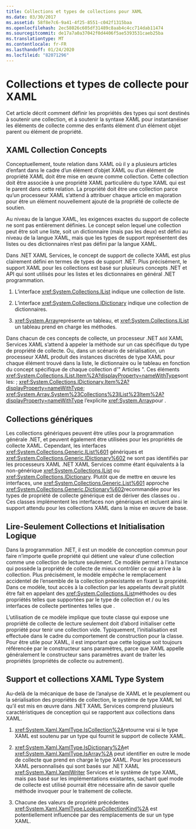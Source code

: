 ```yaml
---
title: Collections et types de collections pour XAML
ms.date: 03/30/2017
ms.assetid: 58f8e7c6-9a41-4f25-8551-c042f1315baa
ms.openlocfilehash: 2ec58026c605df31489c8aab4c4cc714dab11474
ms.sourcegitcommit: de17a7a0a37042f0d4406f5ae5393531caeb25ba
ms.translationtype: MT
ms.contentlocale: fr-FR
ms.lasthandoff: 01/24/2020
ms.locfileid: "82071296"
---
```

# <a name="collections-and-collection-types-for-xaml"></a>Collections et types de collecte pour XAML

Cet article décrit comment définir les propriétés des types qui sont destinés à soutenir une collection, et à soutenir la syntaxe XAML pour instantanéiser les éléments de collecte comme des enfants élément d’un élément objet parent ou élément de propriété.

## <a name="xaml-collection-concepts"></a>XAML Collection Concepts

Conceptuellement, toute relation dans XAML où il y a plusieurs articles d’enfant dans le cadre d’un élément d’objet XAML ou d’un élément de propriété XAML doit être mise en œuvre comme collection. Cette collection doit être associée à une propriété XAML particulière du type XAML qui est le parent dans cette relation. La propriété doit être une collection parce qu’un processeur XAML s’attend à attribuer chaque article en majoration pour être un élément nouvellement ajouté de la propriété de collecte de soutien.

Au niveau de la langue XAML, les exigences exactes du support de collecte ne sont pas entièrement définies. Le concept selon lequel une collection peut être soit une liste, soit un dictionnaire (mais pas les deux) est défini au niveau de la langue XAML, mais que les types de support représentent des listes ou des dictionnaires n’est pas défini par la langue XAML.

Dans .NET XAML Services, le concept de support de collecte XAML est plus clairement défini en termes de types de support .NET. Plus précisément, le support XAML pour les collections est basé sur plusieurs concepts .NET et API qui sont utilisés pour les listes et les dictionnaires en général .NET programmation.

1. L’interface <xref:System.Collections.IList> indique une collection de liste.

2. L’interface <xref:System.Collections.IDictionary> indique une collection de dictionnaires.

3. <xref:System.Array>représente un tableau, et <xref:System.Collections.IList> un tableau prend en charge les méthodes.

Dans chacun de ces concepts de collecte, un processeur .NET `Add` XAML Services XAML s’attend à appeler la méthode sur un cas spécifique du type de propriété de collecte. Ou, dans un scénario de sérialisation, un processeur XAML produit des instances discrètes de type XAML pour chaque élément trouvé dans la liste, le dictionnaire ou le tableau en fonction du concept spécifique de chaque collection d'" Articles ". Ces éléments <xref:System.Collections.IList.Item%2A?displayProperty=nameWithType>sont les: ; <xref:System.Collections.IDictionary.Item%2A?displayProperty=nameWithType>; <xref:System.Array.System%23Collections%23IList%23Item%2A?displayProperty=nameWithType> l’explicite <xref:System.Array>pour .

## <a name="generic-collections"></a>Collections génériques

Les collections génériques peuvent être utiles pour la programmation générale .NET, et peuvent également être utilisées pour les propriétés de collecte XAML. Cependant, les interfaces <xref:System.Collections.Generic.IList%601> génériques et <xref:System.Collections.Generic.IDictionary%602> ne sont pas identifiés par les processeurs XAML .NET XAML Services comme étant équivalents à la non-générique <xref:System.Collections.IList> ou <xref:System.Collections.IDictionary>. Plutôt que de mettre en œuvre les interfaces, une <xref:System.Collections.Generic.List%601> approche <xref:System.Collections.Generic.Dictionary%602>recommandée pour les types de propriété de collecte générique est de dériver des classes ou . Ces classes implémentent les interfaces non génériques et incluent ainsi le support attendu pour les collections XAML dans la mise en œuvre de base.

## <a name="read-only-collections-and-initialization-logic"></a>Lire-Seulement Collections et Initialisation Logique

Dans la programmation .NET, il est un modèle de conception commun pour faire n’importe quelle propriété qui détient une valeur d’une collection comme une collection de lecture seulement. Ce modèle permet à l’instance qui possède la propriété de collecte de mieux contrôler ce qui arrive à la collection. Plus précisément, le modèle empêche le remplacement accidentel de l’ensemble de la collection préexistante en fixant la propriété. Dans ce modèle, tout accès à la collection par les appelants devrait plutôt être fait en appelant des <xref:System.Collections.IList>méthodes ou des propriétés telles que supportées par le type de collection et / ou les interfaces de collecte pertinentes telles que .

L’utilisation de ce modèle implique que toute classe qui expose une propriété de collecte de lecture seulement doit d’abord initialiser cette propriété pour tenir une collection vide. Typiquement, l’initialisation est effectuée dans le cadre du comportement de construction pour la classe. Pour être utile pour XAML, il est important que cette logique soit toujours référencée par le constructeur sans paramètres, parce que XAML appelle généralement le constructeur sans paramètres avant de traiter les propriétés (propriétés de collecte ou autrement).

## <a name="xaml-type-system-support-and-collections"></a>Support et collections XAML Type System

Au-delà de la mécanique de base de l’analyse de XAML et le peuplement ou la sérialisation des propriétés de collection, le système de type XAML tel qu’il est mis en œuvre dans .NET XAML Services comprend plusieurs caractéristiques de conception qui se rapportent aux collections dans XAML.

1. <xref:System.Xaml.XamlType.IsCollection%2A>retourne vrai si le type XAML est soutenu par un type qui fournit le support de collecte XAML.

2. <xref:System.Xaml.XamlType.IsDictionary%2A>et <xref:System.Xaml.XamlType.IsArray%2A> peut identifier en outre le mode de collecte que prend en charge le type XAML. Pour les processeurs XAML personnalisés qui sont basés sur .NET XAML <xref:System.Xaml.XamlWriter> Services et le système de type XAML, mais pas basé sur les implémentations existantes, sachant quel mode de collecte est utilisé pourrait être nécessaire afin de savoir quelle méthode invoquer pour le traitement de collecte.

3. Chacune des valeurs de propriété précédentes <xref:System.Xaml.XamlType.LookupCollectionKind%2A> est potentiellement influencée par des remplacements de sur un type XAML.
